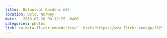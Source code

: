 ```yaml
---
title:  Botanical Gardens &#1
location: Oslo, Norway
date:   2016-07-20 00:12:25 -0400
categories: photos
link: <a data-flickr-embed="true"  href="https://www.flickr.com/gp/132974595@N06/H7qH3A" title="R1-03891-0008"><img src="https://c7.staticflickr.com/1/376/20072714310_d7d044f78c.jpg" width="500" height="338" alt="R1-03891-0008"></a><script async src="//embedr.flickr.com/assets/client-code.js" charset="utf-8"></script>
---
```

